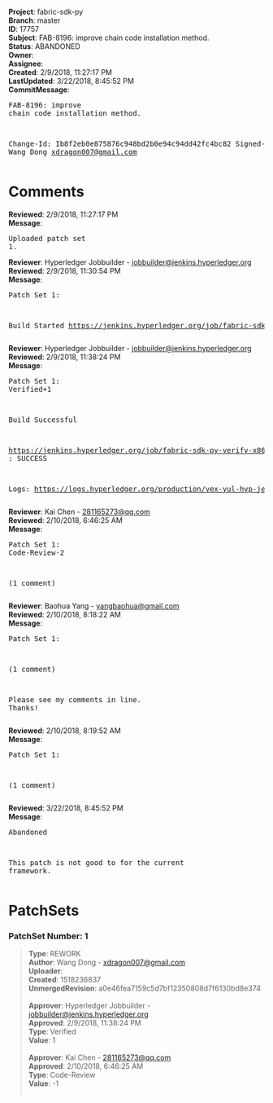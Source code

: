 <strong>Project</strong>: fabric-sdk-py<br><strong>Branch</strong>: master<br><strong>ID</strong>: 17757<br><strong>Subject</strong>: FAB-8196: improve chain code installation method.<br><strong>Status</strong>: ABANDONED<br><strong>Owner</strong>:<br><strong>Assignee</strong>:<br><strong>Created</strong>: 2/9/2018, 11:27:17 PM<br><strong>LastUpdated</strong>: 3/22/2018, 8:45:52 PM<br><strong>CommitMessage</strong>:<br><pre>FAB-8196: improve chain code installation method.

Change-Id: Ib8f2eb0e875876c948bd2b0e94c94dd42fc4bc82
Signed-off-by: Wang Dong <xdragon007@gmail.com>
</pre><h1>Comments</h1><strong>Reviewed</strong>: 2/9/2018, 11:27:17 PM<br><strong>Message</strong>: <pre>Uploaded patch set 1.</pre><strong>Reviewer</strong>: Hyperledger Jobbuilder - jobbuilder@jenkins.hyperledger.org<br><strong>Reviewed</strong>: 2/9/2018, 11:30:54 PM<br><strong>Message</strong>: <pre>Patch Set 1:

Build Started https://jenkins.hyperledger.org/job/fabric-sdk-py-verify-x86_64/329/</pre><strong>Reviewer</strong>: Hyperledger Jobbuilder - jobbuilder@jenkins.hyperledger.org<br><strong>Reviewed</strong>: 2/9/2018, 11:38:24 PM<br><strong>Message</strong>: <pre>Patch Set 1: Verified+1

Build Successful 

https://jenkins.hyperledger.org/job/fabric-sdk-py-verify-x86_64/329/ : SUCCESS

Logs: https://logs.hyperledger.org/production/vex-yul-hyp-jenkins-3/fabric-sdk-py-verify-x86_64/329</pre><strong>Reviewer</strong>: Kai Chen - 281165273@qq.com<br><strong>Reviewed</strong>: 2/10/2018, 6:46:25 AM<br><strong>Message</strong>: <pre>Patch Set 1: Code-Review-2

(1 comment)</pre><strong>Reviewer</strong>: Baohua Yang - yangbaohua@gmail.com<br><strong>Reviewed</strong>: 2/10/2018, 8:18:22 AM<br><strong>Message</strong>: <pre>Patch Set 1:

(1 comment)

Please see my comments in line. Thanks!</pre><strong>Reviewed</strong>: 2/10/2018, 8:19:52 AM<br><strong>Message</strong>: <pre>Patch Set 1:

(1 comment)</pre><strong>Reviewed</strong>: 3/22/2018, 8:45:52 PM<br><strong>Message</strong>: <pre>Abandoned

This patch is not good to for the current framework.</pre><h1>PatchSets</h1><h3>PatchSet Number: 1</h3><blockquote><strong>Type</strong>: REWORK<br><strong>Author</strong>: Wang Dong - xdragon007@gmail.com<br><strong>Uploader</strong>:<br><strong>Created</strong>: 1518236837<br><strong>UnmergedRevision</strong>: a0e46fea7159c5d7bf12350808d7f6130bd8e374<br><br><strong>Approver</strong>: Hyperledger Jobbuilder - jobbuilder@jenkins.hyperledger.org<br><strong>Approved</strong>: 2/9/2018, 11:38:24 PM<br><strong>Type</strong>: Verified<br><strong>Value</strong>: 1<br><br><strong>Approver</strong>: Kai Chen - 281165273@qq.com<br><strong>Approved</strong>: 2/10/2018, 6:46:25 AM<br><strong>Type</strong>: Code-Review<br><strong>Value</strong>: -1<br><br></blockquote>